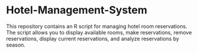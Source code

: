 # Hotel-Management-System
This repository contains an R script for managing hotel room reservations. The script allows you to display available rooms, make reservations, remove reservations, display current reservations, and analyze reservations by season.
